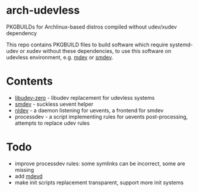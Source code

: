 # arch-udevless
PKGBUILDs for Archlinux-based distros compiled without udev/xudev dependency

This repo contains PKGBUILD files to build software which require systemd-udev or xudev without these dependencies,
to use this software on udevless environment, e.g. [mdev](https://git.busybox.net/busybox/plain/docs/mdev.txt) or [smdev](https://core.suckless.org/smdev/).

# Contents
* [libudev-zero](https://github.com/illiliti/libudev-zero) - libudev replacement for udevless systems
* [smdev](https://git.suckless.org/smdev/log.html) - suckless uevent helper
* [nldev](http://r-36.net/scm/nldev) - a daemon listening for uevents, a frontend for smdev
* processdev - a script implementing rules for uevents post-processing, attempts to replace udev rules

# Todo
* improve processdev rules: some symlinks can be incorrect, some are missing
* add [mdevd](https://skarnet.org/software/mdevd)
* make init scripts replacement transparent, support more init systems
